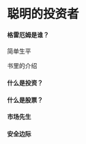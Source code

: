 # 聪明的投资者





#### 格雷厄姆是谁？

简单生平



书里的介绍





#### 什么是投资？







#### 什么是股票？







#### 市场先生





#### 安全边际